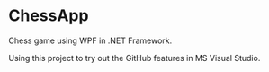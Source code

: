 # ChessApp
Chess game using WPF in .NET Framework. 

Using this project to try out the GitHub features in MS Visual Studio.

